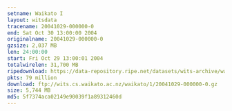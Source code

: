 ```yaml
---
setname: Waikato I
layout: witsdata
tracename: 20041029-000000-0
end: Sat Oct 30 13:00:00 2004
originalname: 20041029-000000-0
gzsize: 2,037 MB
len: 24:00:00
start: Fri Oct 29 13:00:01 2004
totalwirelen: 31,700 MB
ripedownload: https://data-repository.ripe.net/datasets/wits-archive/waikato/1/20041029-000000-0.gz
pkts: 79 million
download: ftp://wits.cs.waikato.ac.nz/waikato/1/20041029-000000-0.gz
size: 5,744 MB
md5: 5f7374aca02149e90039f1a89312460d
---
```

